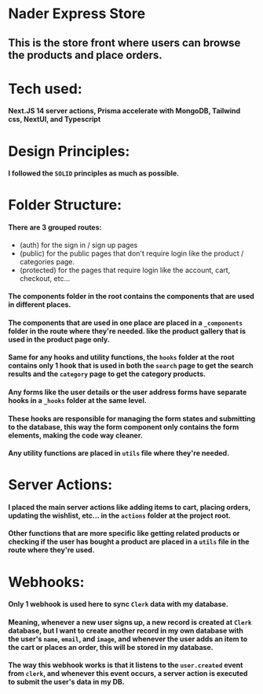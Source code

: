 # Nader Express Store

## This is the store front where users can browse the products and place orders.

# Tech used:

#### Next.JS 14 server actions, Prisma accelerate with MongoDB, Tailwind css, NextUI, and Typescript

# Design Principles:

#### I followed the `SOLID` principles as much as possible.

# Folder Structure:

#### There are 3 grouped routes:

- (auth) for the sign in / sign up pages
- (public) for the public pages that don't require login like the product / categories page.
- (protected) for the pages that require login like the account, cart, checkout, etc...

#### The components folder in the root contains the components that are used in different places.

#### The components that are used in one place are placed in a `_components` folder in the route where they're needed. like the product gallery that is used in the product page only.

#### Same for any hooks and utility functions, the `hooks` folder at the root contains only 1 hook that is used in both the `search` page to get the search results and the `category` page to get the category products.

#### Any forms like the user details or the user address forms have separate hooks in a `_hooks` folder at the same level.

#### These hooks are responsible for managing the form states and submitting to the database, this way the form component only contains the form elements, making the code way cleaner.

#### Any utility functions are placed in **`utils`** file where they're needed.

# Server Actions:

#### I placed the main server actions like adding items to cart, placing orders, updating the wishlist, etc... in the **`actions`** folder at the project root.

#### Other functions that are more specific like getting related products or checking if the user has bought a product are placed in a `utils` file in the route where they're used.

# Webhooks:

#### Only 1 webhook is used here to sync `Clerk` data with my database.

#### Meaning, whenever a new user signs up, a new record is created at `Clerk` database, but I want to create another record in my own database with the user's `name`, `email`, and `image`, and whenever the user adds an item to the cart or places an order, this will be stored in my database.

#### The way this webhook works is that it listens to the `user.created` event from `clerk`, and whenever this event occurs, a server action is executed to submit the user's data in my DB.
